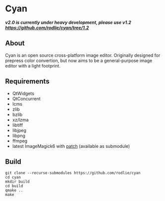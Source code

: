 # Cyan

***v2.0 is currently under heavy development, please use v1.2 https://github.com/rodlie/cyan/tree/1.2***

## About

Cyan is an open source cross-platform image editor. Originally designed for prepress color convertion, but now aims to be a general-purpose image editor with a light footprint.

## Requirements

 * QtWidgets
 * QtConcurrent
 * lcms
 * zlib
 * bzlib
 * xz/lzma
 * libtiff
 * libjpeg
 * libpng
 * ffmpeg
 * latest ImageMagick6 with [patch](https://github.com/rodlie/ImageMagick6/commit/dffafb716da8d31f41a2e28e1b43a74d0edeaef3) (available as submodule)

## Build

```
git clone --recurse-submodules https://github.com/rodlie/cyan
cd cyan
mkdir build
cd build
qmake ..
make
```
